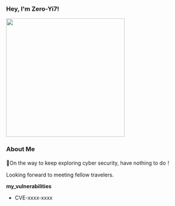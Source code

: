 ### Hey, I'm Zero-Yi7!

  <img src="https://octodex.github.com/images/justicetocat.jpg" width="320" height="320">

### About Me

🌱On the way to keep exploring cyber security, have nothing to do！

Looking forward to meeting fellow travelers.

**my_vulnerabilities**

- CVE-xxxx-xxxx


